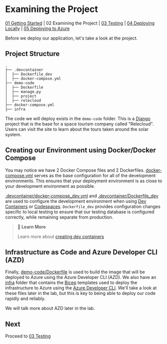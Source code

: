 # Examining the Project

[01 Getting Started](./README.md) | 02 Examining the Project | [03 Testing](./03-testing.md) | [04 Deploying Locally](./04-deploying-locally.md) | [05 Deploying to Azure](./05-deploying-to-azure.md)  


Before we deploy our application, let's take a look at the project. 

## Project Structure

```shell
.
├── .devcontainer
│  ├── Dockerfile_dev
│  ├── docker-compose.yml
├── demo-code
│  ├── Dockerfile
│  ├── manage.py
│  ├── project
│  ├── relecloud
├── docker-compose.yml
├── infra
```

The code we will deploy exists in the `demo-code` folder. This is a [Django](https://djangoproject.com) project that is the base for a space tourism company called "Relecloud". Users can visit the site to learn about the tours taken around the solar system.

## Creating our Environment using Docker/Docker Compose

You may notice we have 2 Docker Compose files and 2 Dockerfiles. [docker-compose.yml](../docker-compose.yml) serves as the base configuration for all of the development environments. This ensures that your deployment environment is as close to your development environment as possible.

 [.devcontainer/docker-compose_dev.yml](../.devcontainer/docker-compose_dev.yml) and [.devcontainer/Dockerfile_dev](../.devcontainer/Dockerfile_dev) are used to configure the development environment when using [Dev Containers](https://code.visualstudio.com/docs/remote/containers) or [Codespaces](https://codespaces.github.com). `Dockerfile_dev` provides configuration changes specific to local testing to ensure that our testing database is configured correctly, while remaining separate from production.

> **:book: Learn More**
> 
> Learn more about [creating dev containers](https://containers.dev)

## Infrastructure as Code and Azure Developer CLI (AZD)

Finally, [demo-code/Dockerfile](../demo-code/Dockerfile) is used to build the image that will be deployed to Azure using the Azure Developer CLI (AZD).  We also have an [infra](../infra/) folder that contains the [Bicep](https://learn.microsoft.com/en-us/azure/azure-resource-manager/bicep/overview) templates used to deploy the infrastructure to Azure using the [Azure Developer CLI](https://learn.microsoft.com/en-us/azure/developer/azure-developer-cli/overview). We'll take a look at these files later in the lab, but this is key to being able to deploy our code rapidly and reliably.

We will talk more about AZD later in the lab.
## Next

Proceed to [03 Testing](./03-testing.md)
